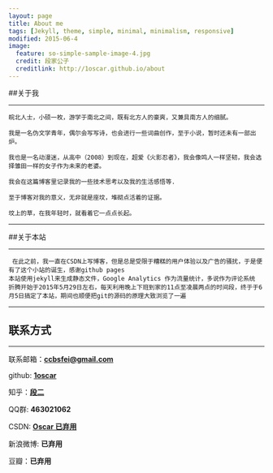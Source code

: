 ```yaml
---
layout: page
title: About me
tags: [Jekyll, theme, simple, minimal, minimalism, responsive]
modified: 2015-06-4
image:
  feature: so-simple-sample-image-4.jpg
  credit: 段家公子
  creditlink: http://1oscar.github.io/about
---
```


##关于我

------

```
皖北人士，小硕一枚，游学于南北之间，既有北方人的豪爽，又兼具南方人的细腻。

我是一名伪文学青年，偶尔会写写诗，也会进行一些词曲创作，至于小说，暂时还未有一部出炉。

我也是一名动漫迷，从高中（2008）到现在，超爱《火影忍者》，我会像鸣人一样坚韧，我会选择雏田一样的女子作为未来的老婆。

我会在这篇博客里记录我的一些技术思考以及我的生活感悟等.

至于博客对我的意义，无非就是座坟，堆砌点活着的证据。

坟上的草，在我年轻时，就看着它一点点长起。
```

----

##关于本站

---

```
 在此之前，我一直在CSDN上写博客，但是总是受限于糟糕的用户体验以及广告的骚扰，于是便有了这个小站的诞生，感谢github pages 
本站使用jekyll来生成静态文件，Google Analytics 作为流量统计，多说作为评论系统 
折腾开始于2015年5月29日左右，每天利用晚上下班到家的11点至凌晨两点的时间段，终于于6月5日搞定了本站，期间也顺便把git的源码的原理大致浏览了一遍 
```

-----

## 联系方式

----

联系邮箱：**ccbsfei@gmail.com**

github:  [**1oscar**](http://1oscar.github.io/)

知乎：[**段二**](http://www.zhihu.com/people/duan-er-48)

QQ群:  **463021062** 

CSDN: [**Oscar 已弃用**](http://blog.csdn.net/duankaifei) 

新浪微博: **已弃用**

豆瓣：**已弃用**




<script>
(function(i,s,o,g,r,a,m){i['GoogleAnalyticsObject']=r;i[r]=i[r]||function(){
 (i[r].q=i[r].q||[]).push(arguments)},i[r].l=1*new Date();a=s.createElement(o),
 m=s.getElementsByTagName(o)[0];a.async=1;a.src=g;m.parentNode.insertBefore(a,m)
 })(window,document,'script','//www.google-analytics.com/analytics.js','ga');

ga('create', 'UA-63681520-1', 'auto');
ga('send', 'pageview');

</script>

<script src="/js/tctip.min.js"></script>
